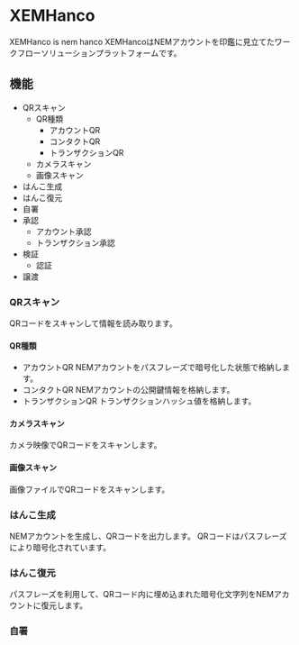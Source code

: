 # XEMHanco
XEMHanco is nem hanco
XEMHancoはNEMアカウントを印鑑に見立てたワークフローソリューションプラットフォームです。

## 機能
- QRスキャン
  - QR種類
    - アカウントQR
    - コンタクトQR
    - トランザクションQR
  - カメラスキャン
  - 画像スキャン
- はんこ生成
- はんこ復元
- 自署
- 承認
  - アカウント承認
  - トランザクション承認
- 検証
  - 認証
- 譲渡

### QRスキャン
QRコードをスキャンして情報を読み取ります。
#### QR種類
- アカウントQR
NEMアカウントをパスフレーズで暗号化した状態で格納します。
- コンタクトQR
NEMアカウントの公開鍵情報を格納します。
- トランザクションQR
トランザクションハッシュ値を格納します。
#### カメラスキャン
カメラ映像でQRコードをスキャンします。
#### 画像スキャン
画像ファイルでQRコードをスキャンします。

### はんこ生成
NEMアカウントを生成し、QRコードを出力します。
QRコードはパスフレーズにより暗号化されています。

### はんこ復元
パスフレーズを利用して、QRコード内に埋め込まれた暗号化文字列をNEMアカウントに復元します。

### 自署
